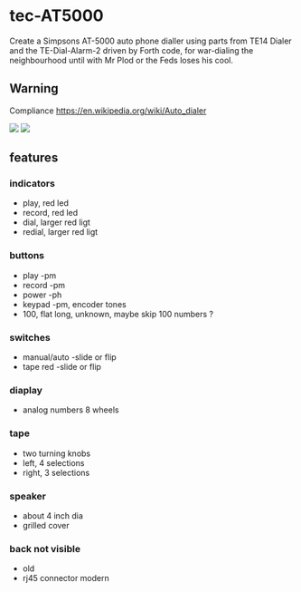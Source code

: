 # tec-AT5000
Create a Simpsons AT-5000 auto phone dialler using parts from TE14 Dialer and the TE-Dial-Alarm-2 driven by Forth code, for war-dialing the neighbourhood until with Mr Plod or the Feds loses his cool.

## Warning

Compliance
https://en.wikipedia.org/wiki/Auto_dialer


![](https://github.com/SteveJustin1963/tec-AT5000/blob/master/pics/fp1.png)
![](https://github.com/SteveJustin1963/tec-AT5000/blob/master/pics/kpkczu2ruyp11.png)

## features

### indicators
- play, red led
- record, red led
- dial, larger red ligt
- redial, larger red ligt

### buttons
- play -pm
- record -pm
- power -ph
- keypad -pm, encoder tones
- 100, flat long, unknown, maybe skip 100 numbers ?

### switches
- manual/auto -slide or flip
- tape red -slide or flip

### diaplay
- analog numbers 8 wheels

### tape
- two turning knobs
- left, 4 selections
- right, 3 selections

### speaker
- about 4 inch dia
- grilled cover

### back not visible
- old 
- rj45 connector modern



 



